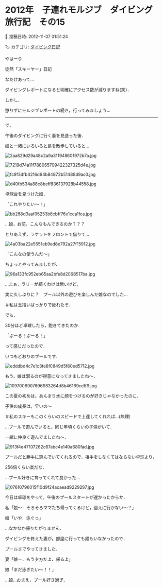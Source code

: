 # 2012年　子連れモルジブ　ダイビング旅行記　その15

📅 投稿日時: 2012-11-07 01:51:24

🏷️ カテゴリ: [ダイビング日記](ce3a7a8d424d112fce83ee85c81a0e344.md)

やはーり．


徒然「スキーヤー」日記


なだけあって…


ダイビングレポートになると明確にアクセス数が減りますね(笑）．





しかし．


懲りずにモルジブレポートの続き，行ってみましょう…


------





で．


午後のダイビングに行く妻を見送った後．





娘と一緒にいろいろと島を散歩していると…




![2aa829d29a48c2a9a311948601972b7a.jpg](images/2aa829d29a48c2a9a311948601972b7a.jpg)









![7219d74a11f788065709422327325d4e.jpg](images/7219d74a11f788065709422327325d4e.jpg)









![fc9f3dfb4216d94b84872b51489d9ac0.jpg](images/fc9f3dfb4216d94b84872b51489d9ac0.jpg)









![d40fb534a88c8beff836137928b44558.jpg](images/d40fb534a88c8beff836137928b44558.jpg)







卓球台を見つけた娘．


「これやりたい～！」




![bb268d3aaf05253b8cbff76e1cca1fca.jpg](images/bb268d3aaf05253b8cbff76e1cca1fca.jpg)




…娘，お前，こんなもんできるのか？？？


とりあえず，ラケットをフロントで借りて…




![4a03ba22e5551eb9ed8e792a27f15912.jpg](images/4a03ba22e5551eb9ed8e792a27f15912.jpg)




「こんなの使うんだ～」





ちょっとやってみましたが．




![96a133fc952eb65aa2bfe8d2068517ba.jpg](images/96a133fc952eb65aa2bfe8d2068517ba.jpg)




…まぁ，ラリーが続くわけは無いけど，


実に久しぶりに？　プール以外の遊びを楽しんだ娘なのでした…


＃私は玉拾いばっかりで疲れたぞ．





でも．


30分ほど卓球したら，飽きてきたのか．


「ぷーる！ぷーる！」


って感じだったので．





いつもどおりのプールです．




![edddbd4c7e1c3fe8f0849d5f80ed5712.jpg](images/edddbd4c7e1c3fe8f0849d5f80ed5712.jpg)







もう，娘は潜るのが得意になってきましたね～．




![1097006907696983264d8b46169cdff9.jpg](images/1097006907696983264d8b46169cdff9.jpg)




この夏の初めは，あんまり水に顔をつけるのが好きじゃなかったのに．


子供の成長は，早いの～


＃私のスキーもこのくらいのスピードで上達してくれれば…(無理)





…プールで遊んでいると，同じ年頃くらいの子供がいて．


一緒に仲良く遊んでましたね～．




![913f4e47107262c67abc4e140a680fad.jpg](images/913f4e47107262c67abc4e140a680fad.jpg)




プールだと勝手に遊んでいてくれるので，相手をしなくてはならない卓球より，


256倍くらい楽だな．


…プール好きに育ってくれて良かった…




![07610796015f10d9f24acaead9229297.jpg](images/07610796015f10d9f24acaead9229297.jpg)




今日は卓球をやって，午後のプールスタートが遅かったからか．





私「娘～．そろそろママたち帰ってくるけど，迎えに行かない～？」





娘「いや．泳ぐっ」





…なかなか帰りたがりません．





ダイビングを終えた妻が，部屋に行っても誰もいなかったので．


プールまでやってきました．





妻「娘ー．もう夕方だよ．帰るよ」





娘「まだ泳ぎたい～！！」





…娘…おまえ，プール好き過ぎ．
